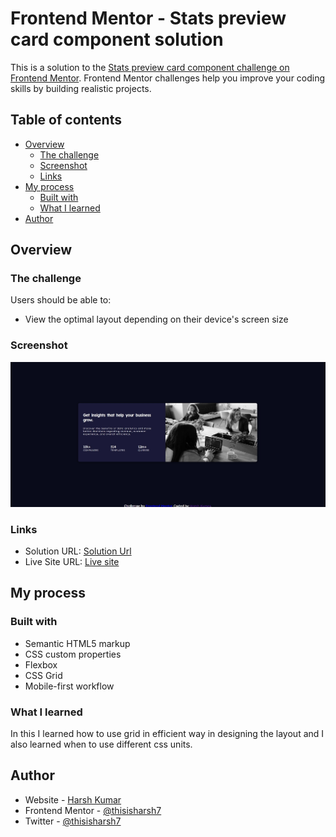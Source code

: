 # Frontend Mentor - Stats preview card component solution

This is a solution to the [Stats preview card component challenge on Frontend Mentor](https://www.frontendmentor.io/challenges/stats-preview-card-component-8JqbgoU62). Frontend Mentor challenges help you improve your coding skills by building realistic projects. 

## Table of contents

- [Overview](#overview)
  - [The challenge](#the-challenge)
  - [Screenshot](#screenshot)
  - [Links](#links)
- [My process](#my-process)
  - [Built with](#built-with)
  - [What I learned](#what-i-learned)
- [Author](#author)


## Overview

### The challenge

Users should be able to:

- View the optimal layout depending on their device's screen size

### Screenshot

![](./screenshot.jpg)


### Links

- Solution URL: [Solution Url](https://www.frontendmentor.io/solutions/statspreviewcard-QnP3QjRkN2)
- Live Site URL: [Live site](https://chipper-kelpie-ffd450.netlify.app/)

## My process


### Built with

- Semantic HTML5 markup
- CSS custom properties
- Flexbox
- CSS Grid
- Mobile-first workflow

### What I learned

In this I learned how to use grid in efficient way in designing the layout and I also learned when to use different css units.


## Author


- Website - [Harsh Kumar](https://github.com/thisisharsh7)
- Frontend Mentor - [@thisisharsh7](https://www.frontendmentor.io/profile/thisisharsh7)
- Twitter - [@thisisharsh7](https://www.twitter.com/thisisharsh7)
